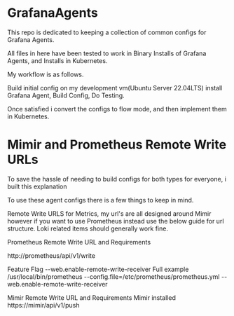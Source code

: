 # GrafanaAgents

This repo is dedicated to keeping a collection of common configs for Grafana Agents.


All files in here have been tested to work in Binary Installs of Grafana Agents, and Installs in Kubernetes.

My workflow is as follows.

Build initial config on my development vm(Ubuntu Server 22.04LTS) install Grafana Agent, Build Config, Do Testing.

Once satisfied i convert the configs to flow mode, and then implement them in Kubernetes.



# Mimir and Prometheus Remote Write URLs
To save the hassle of needing to build configs for both types for everyone, i built this explanation

To use these agent configs there is a few things to keep in mind.

Remote Write URLS for Metrics, my url's are all designed around Mimir however if you want to use Prometheus instead use the below guide for url structure.
Loki related items should generally work fine.

Prometheus Remote Write URL and Requirements

http://prometheus/api/v1/write

Feature Flag  --web.enable-remote-write-receiver 
Full example
/usr/local/bin/prometheus --config.file=/etc/prometheus/prometheus.yml --web.enable-remote-write-receiver


Mimir Remote Write URL and Requirements
Mimir installed
https://mimir/api/v1/push
